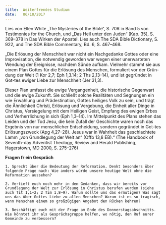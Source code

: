 ```yaml
---
title:  Weiterfrendes Studium
date:   06/10/2017
---
```


Lies von Ellen White „The Mysteries of the Bible“, S. 706 in Band 5 von Testimonies for the Church, und „Das Heil unter den Juden“ (Kap. 35), S. 369–378 in Das Wirken der Apostel. Lies auch The SDA Bible Dictionary, S. 922, und The SDA Bible Commentary, Bd. 6, S. 467–468. 

„Die Erlösung der Menschheit war nicht ein Nachgedanke Gottes oder eine Improvisation, die notwendig geworden war wegen einer unerwarteten Wendung der Ereignisse, nachdem Sünde aufkam. Vielmehr stammt sie aus einem Plan Gottes für die Erlösung des Menschen, formuliert vor der Grün-dung der Welt (1 Kor 2,7; Eph 1,3.14; 2 Ths 2,13–14), und ist gegründet in Got-tes ewiger Liebe zur Menschheit (Jer 31,3). 

Dieser Plan umfasst die ewige Vergangenheit, die historische Gegenwart und die ewige Zukunft. Sie schließt solche Realitäten und Segnungen ein wie Erwählung und Prädestination, Gottes heiliges Volk zu sein, und trägt die Ähnlichkeit Christi, Erlösung und Vergebung, die Einheit aller Dinge in Christus, Versiegelung mit dem Heiligen Geist, Empfang des ewigen Erbes und Verherrlichung in sich (Eph 1,3–14). Im Mittelpunkt des Plans stehen das Leiden und der Tod Jesu, die kein Zufall der Geschichte waren noch das Ergebnis von nur menschlicher Entscheidung, sondern gegründet in Got-tes Erlösungszweck (Apg 4,27–28). Jesus war in Wahrheit das geschlachtete Lamm „von Grundlegung der Welt an“ (Offb 13,8 EB).“ (The Handbook of Seventh-day Adventist Theology, Review and Herald Publishing, Hagerstown, MD 2000, S. 275–276) 

**Fragen fr ein Gespräch** 

`1. Sprecht über die Bedeutung der Reformation. Denkt besonders über folgende Frage nach: Wie anders würde unsere heutige Welt ohne die Reformation aussehen?` 

`2. Vertieft euch noch mehr in den Gedanken, dass wir bereits vor Grundlegung der Welt zur Erlösung in Christus berufen wurden (siehe auch Tit 1,1–2; 2 Tim 1,8–9). Warum sollte uns das ermutigen? Was sagt uns das über Gottes Liebe zu allen Menschen? Warum ist es so tragisch, wenn Menschen einem so großzügigen Angebot den Rücken kehren?` 

`3. Beschäftigt euch mit der Frage am Ende des Donnerstagsabschnitts. Wie könntet ihr als Gesprächsgruppe helfen, wo nötig, den Ruf eurer Gemeinde zu verbessern?`